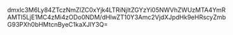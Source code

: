 dmxlc3M6Ly84ZTczNmZlZC0xYjk4LTRiNjItZGYzYi05NWVhZWUzMTA4YmRAMTI5LjE1MC4zMi4zODo0NDM/dHlwZT10Y3Amc2VjdXJpdHk9eHRscyZmbG93PXh0bHMtcnByeC1kaXJlY3Q=
